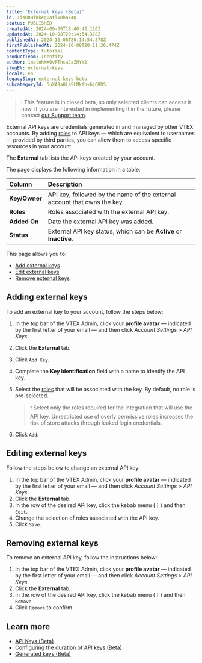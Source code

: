 ```yaml
---
title: 'External keys (Beta)'
id: 1isU0HfKkeg0atlxRha14Q
status: PUBLISHED
createdAt: 2024-09-30T18:40:42.116Z
updatedAt: 2024-10-08T20:14:54.378Z
publishedAt: 2024-10-08T20:14:54.378Z
firstPublishedAt: 2024-10-08T20:11:36.474Z
contentType: tutorial
productTeam: Identity
author: 1malnhMX0vPThsaJaZMYm2
slugEN: external-keys
locale: en
legacySlug: external-keys-beta
subcategoryId: 5uXA9a0laSLMkfbv6jQRDS
---
```


>ℹ️ This feature is in closed beta, so only selected clients can access it now. If you are interested in implementing it in the future, please contact [our Support team](https://support.vtex.com/hc/en-us).

External API keys are credentials generated in and managed by other VTEX accounts. By adding [roles](https://help.vtex.com/pt/tutorial/perfis-de-acesso--7HKK5Uau2H6wxE1rH5oRbc) to API keys — which are equivalent to usernames — provided by third parties, you can allow them to access specific resources in your account.  

The **External** tab lists the API keys created by your account.

<!---- IMAGEM ---->

The page displays the following information in a table:

| Column | Description |
| :---- | :---- |
| **Key/Owner** | API key, followed by the name of the external account that owns the key. |
| **Roles** | Roles associated with the external API key. |
| **Added On** | Date the external API key was added. |
| **Status** | External API key status, which can be **Active** or **Inactive**. |

This page allows you to:  

* [Add external keys](#adding-external-keys)
* [Edit external keys](#editing-external-keys)
* [Remove external keys](#removing-external-keys)

## Adding external keys

To add an external key to your account, follow the steps below:  

1. In the top bar of the VTEX Admin, click your **profile avatar** — indicated by the first letter of your email — and then click *Account Settings > API Keys*.  
2. Click the **External** tab.  
3. Click `Add Key`.  
4. Complete the **Key identification** field with a name to identify the API key.  
5. Select the [roles](https://help.vtex.com/en/tutorial/roles--7HKK5Uau2H6wxE1rH5oRbc) that will be associated with the key. By default, no role is pre-selected.

   >❗ Select only the roles required for the integration that will use the API key. Unrestricted use of overly permissive roles increases the risk of store attacks through leaked login credentials.

6. Click `Add`.

## Editing external keys

Follow the steps below to change an external API key:  

1. In the top bar of the VTEX Admin, click your **profile avatar** — indicated by the first letter of your email — and then click *Account Settings > API Keys*.  
2. Click the **External** tab.  
3. In the row of the desired API key, click the kebab menu (⋮) and then <i class="fas fa-pencil-alt"></i> `Edit`.  
4. Change the selection of roles associated with the API key.  
5. Click `Save`.  

## Removing external keys

To remove an external API key, follow the instructions below:  

1. In the top bar of the VTEX Admin, click your **profile avatar** — indicated by the first letter of your email — and then click *Account Settings > API Keys*.  
2. Click the **External** tab.  
3. In the row of the desired API key, click the kebab menu (⋮) and then <i class="fas fa-times"></i> `Remove`  
4. Click `Remove` to confirm.

## Learn more

* [API Keys (Beta)](https://help.vtex.com/en/tutorial/api-keys--4bFEmcHXgpNksoePchZyy6)
* [Configuring the duration of API keys (Beta)](https://help.vtex.com/en/tutorial/configuring-the-duration-of-api-keys--kcGIFysFt02FDuhsfjQwZ)
* [Generated keys (Beta)](https://help.vtex.com/en/tutorial/generated-keys--7fnU4iZdvZKbxCaT3Ymdjc)

